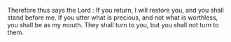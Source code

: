 Therefore thus says the Lord : If you return, I will restore you, and you shall stand before me. If you utter what is precious, and not what is worthless, you shall be as my mouth. They shall turn to you, but you shall not turn to them.
